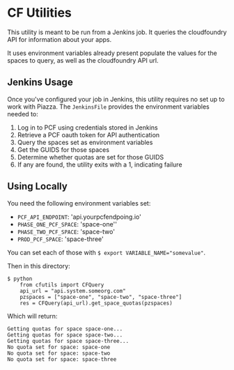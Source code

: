 # CF Utilities

This utility is meant to be run from a Jenkins job. It queries the
cloudfoundry API for information about your apps.

It uses environment variables already present populate the values
for the spaces to query, as well as the cloudfoundry API url.

## Jenkins Usage
Once you've configured your job in Jenkins, this utility requires no
set up to work with Piazza. The `JenkinsFile` provides the environment
variables needed to:

1. Log in to PCF using credentials stored in Jenkins
2. Retrieve a PCF oauth token for API authentication
3. Query the spaces set as environment variables
4. Get the GUIDS for those spaces
5. Determine whether quotas are set for those GUIDS
6. If any are found, the utility exits with a 1, indicating failure

## Using Locally
You need the following environment variables set:

- `PCF_API_ENDPOINT`: 'api.yourpcfendpoing.io'
- `PHASE_ONE_PCF_SPACE`: 'space-one''
- `PHASE_TWO_PCF_SPACE`: 'space-two'
- `PROD_PCF_SPACE`: 'space-three'

You can set each of those with `$ export VARIABLE_NAME="somevalue"`.

Then in this directory:

    $ python
        from cfutils import CFQuery
        api_url = "api.system.someorg.com"
        pzspaces = ["space-one", "space-two", "space-three"]
        res = CFQuery(api_url).get_space_quotas(pzspaces)


Which will return:

```
Getting quotas for space space-one...
Getting quotas for space space-two...
Getting quotas for space space-three...
No quota set for space: space-one
No quota set for space: space-two
No quota set for space: space-three
```

